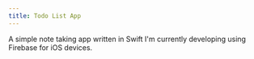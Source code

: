 ```yaml
---
title: Todo List App
---
```


A simple note taking app written in Swift I'm currently developing using Firebase for iOS devices.
